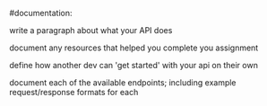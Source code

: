 #documentation:


write a paragraph about what your API does

document any resources that helped you complete you assignment

define how another dev can 'get started' with your api on their own

document each of the available endpoints; including example request/response formats for each
